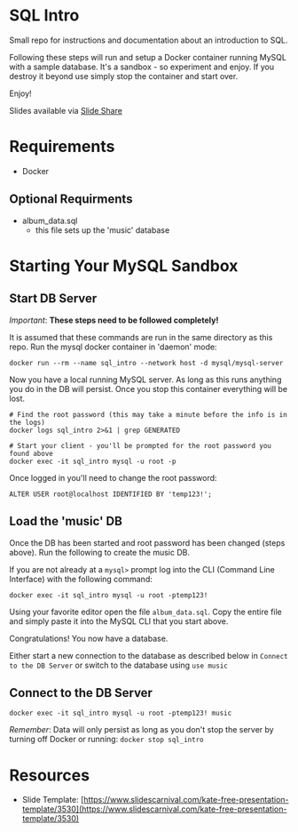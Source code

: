 # SQL Intro
Small repo for instructions and documentation about an introduction to SQL.

Following these steps will run and setup a Docker container running MySQL with a sample database.  It's a sandbox - so experiment and enjoy.  If you destroy it beyond use simply stop the container and start over.

Enjoy!

Slides available via [Slide Share](https://www.slideshare.net/ErikTank/sql-why-little-bobby-tables-is-funny)

# Requirements
* Docker

## Optional Requirments
* album_data.sql
  * this file sets up the 'music' database

# Starting Your MySQL Sandbox
## Start DB Server
*Important*: __These steps need to be followed completely!__

It is assumed that these commands are run in the same directory as this repo.
Run the mysql docker container in 'daemon' mode:

```
docker run --rm --name sql_intro --network host -d mysql/mysql-server
```

Now you have a local running MySQL server.  As long as this runs anything you do in the DB will persist.  Once you stop this container everything will be lost.

```
# Find the root password (this may take a minute before the info is in the logs)
docker logs sql_intro 2>&1 | grep GENERATED

# Start your client - you'll be prompted for the root password you found above
docker exec -it sql_intro mysql -u root -p
```
Once logged in you'll need to change the root password:

```
ALTER USER root@localhost IDENTIFIED BY 'temp123!';
```

## Load the 'music' DB
Once the DB has been started and root password has been changed (steps above). Run the following to create the music DB.

If you are not already at a `mysql>` prompt log into the CLI (Command Line Interface) with the following command:

```
docker exec -it sql_intro mysql -u root -ptemp123!
```

Using your favorite editor open the file `album_data.sql`.  Copy the entire file and simply paste it into the MySQL CLI that you start above.

Congratulations!  You now have a database.

Either start a new connection to the database as described below in `Connect to the DB Server` or switch to the database using `use music`

## Connect to the DB Server
```
docker exec -it sql_intro mysql -u root -ptemp123! music
```

_Remember_: Data will only persist as long as you don't stop the server by turning off Docker or running: `docker stop sql_intro`

# Resources
* Slide Template: [https://www.slidescarnival.com/kate-free-presentation-template/3530](https://www.slidescarnival.com/kate-free-presentation-template/3530)
